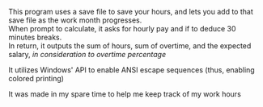 This program uses a save file to save your hours, and lets you add to that save file as the work month progresses.  
When prompt to calculate, it asks for hourly pay and if to deduce 30 minutes breaks.  
In return, it outputs the sum of hours, sum of overtime, and the expected salary, *in consideration to overtime percentage*     
  
It utilizes Windows' API to enable ANSI escape sequences (thus, enabling colored printing)

It was made in my spare time to help me keep track of my work hours
